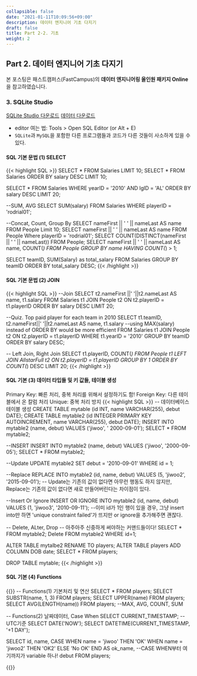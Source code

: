 ```yaml
---
collapsible: false
date: "2021-01-11T10:09:56+09:00"
description: 데이터 엔지니어 기초 다지기
draft: false
title: Part 2-2. 기초
weight: 2
---
```


## Part 2. 데이터 엔지니어 기초 다지기
본 포스팅은 패스트캠퍼스(FastCampus)의 **데이터 엔지니어링 올인원 패키지 Online**을 참고하였습니다.

### 3. SQLite Studio
[SQLite Studio 다운로드](https://sqlitestudio.pl/index.rvt)
[데이터 다운로드](https://baseballdb.lawlesst.net/) <br>
- editor 여는 법: Tools > Open SQL Editor (or Alt + E)
- `SQLite`과 `MySQL`을 포함한 다른 프로그램들과 코드가 다른 것들이 사소하게 있을 수 있다. 

#### SQL 기본 문법 (1) SELECT
{{< highlight SQL >}}
SELECT * FROM Salaries LIMIT 10;
SELECT * FROM Salaries ORDER BY salary DESC LIMIT 10;

SELECT * 
FROM Salaries 
WHERE yearID = '2010'
AND lgID = 'AL'
ORDER BY salary DESC LIMIT 20;

--SUM, AVG
SELECT SUM(salary)
FROM Salaries
WHERE playerID = 'rodrial01';

--Concat, Count, Group By
SELECT nameFirst || ' ' || nameLast AS name FROM People Limit 10;
SELECT nameFirst || ' ' || nameLast AS name FROM People Where playerID = 'rodrial01';
SELECT COUNT(DISTINCT(nameFirst || ' ' || nameLast)) FROM People;
SELECT nameFirst || ' ' || nameLast AS name, COUNT(*) FROM People GROUP BY name HAVING COUNT(*) > 1;

SELECT
    teamID,
    SUM(Salary) as total_salary
FROM Salaries
GROUP BY teamID
ORDER BY total_salary DESC;
{{< /highlight >}}

#### SQL 기본 문법 (2) JOIN
{{< highlight SQL >}}
--Join
SELECT
    t2.nameFirst ||' '||t2.nameLast AS name,
    t1.salary
FROM
    Salaries t1
JOIN
    People t2 ON t2.playerID = t1.playerID
ORDER BY salary DESC
LIMIT 20;

--Quiz. Top paid player for each team in 2010
SELECT
    t1.teamID,
    t2.nameFirst||' '||t2.nameLast AS name,
    t1.salary --using MAX(salary) instead of ORDER BY would be more efficient
FROM
    Salaries t1
JOIN
    People t2 ON t2.playerID = t1.playerID
WHERE
    t1.yearID = '2010'
GROUP BY
    teamID
ORDER BY
    salary DESC;
    
-- Left Join, Right Join
SELECT t1.playerID, COUNT(*)
FROM People t1
LEFT JOIN AllstarFull t2 ON t2.playerID = t1.playerID
GROUP BY 1
ORDER BY COUNT(*) DESC
LIMIT 20;
{{< /highlight >}}

#### SQL 기본 (3) 데이터 타입들 및 키 값들, 테이블 생성
Primary Key: 빠른 처리, 중복 처리를 위해서 설정하기도 함!
Foreign Key: 다른 테이블에서 온 칼럼 처리
Unique: 중복 처리 방지
{{< highlight SQL >}}
-- 데이터베이스 테이블 생성
CREATE TABLE mytable (id INT, name VARCHAR(255), debut DATE);
CREATE TABLE mytable2 (id INTEGER PRIMARY KEY AUTOINCREMENT, name VARCHAR(255), debut DATE);
INSERT INTO mytable2 (name, debut) VALUES ('jiwoo', ' 2000-09-01');
SELECT * FROM mytable2;

--INSERT
INSERT INTO mytable2 (name, debut) VALUES ('jiwoo', '2000-09-05');
SELECT * FROM mytable2;

--Update 
UPDATE mytable2
SET debut = '2010-09-01'
WHERE id = 1;

--Replace
REPLACE INTO mytable2 (id, name, debut) VALUES (5, 'jiwoo2', '2015-09-01');
-- Update는 기존의 값이 없다면 아무런 행동도 하지 않지만, Replace는 기존의 값이 없다면 새로 만들어버린다는 차이점이 있다.
 
--Insert Or Ignore
INSERT OR IGNORE INTO mytable2 (id, name, debut) VALUES (1, 'jiwoo3', '2010-09-11');
--이미 id가 1인 행이 있을 경우, 그냥 insert into만 하면 'unique constraint failed'가 뜨지만 or ignore을 추가해주면 괜찮다.

-- Delete, ALter, Drop
-- 아주아주 신중하게 써야하는 커맨드들이다!
SELECT * FROM mytable2;
Delete FROM mytable2 WHERE id=1;

ALTER TABLE mytalbe2 RENAME TO players;
ALTER TABLE players ADD COLUMN DOB date;
SELECT * FROM players;

DROP TABLE mytable;
{{< /highlight >}}

#### SQL 기본 (4) Functions
{{<highlight SQL>}}
-- Functions(1) 기본처리 및 연산
SELECT * FROM players;
SELECT SUBSTR(name, 1, 3) FROM players;
SELECT UPPER(name) FROM players;
SELECT AVG(LENGTH(name)) FROM players; --MAX, AVG, COUNT, SUM

-- Functions(2) 날짜데이터, Case When
SELECT CURRENT_TIMESTAMP; --UTC기준
SELECT DATE('NOW');
SELECT DATETIME(CURRENT_TIMESTAMP, '+1 DAY');

SELECT
    id,
    name,
    CASE WHEN
        name = 'jiwoo' THEN 'OK'
    WHEN name = 'jiwoo2' THEN 'OK2'
    ELSE 'No OK'
    END AS ok_name, --CASE WHEN부터 여기까지가 variable 하나!
    debut
FROM players;


{{</highlight>}}

<br>
<br>